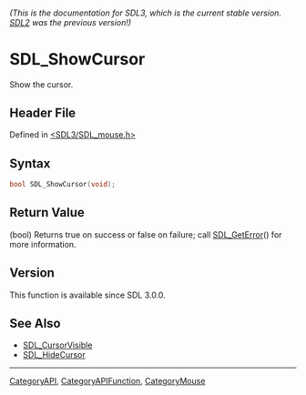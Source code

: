 ###### (This is the documentation for SDL3, which is the current stable version. [SDL2](https://wiki.libsdl.org/SDL2/) was the previous version!)
# SDL_ShowCursor

Show the cursor.

## Header File

Defined in [<SDL3/SDL_mouse.h>](https://github.com/libsdl-org/SDL/blob/main/include/SDL3/SDL_mouse.h)

## Syntax

```c
bool SDL_ShowCursor(void);
```

## Return Value

(bool) Returns true on success or false on failure; call
[SDL_GetError](SDL_GetError)() for more information.

## Version

This function is available since SDL 3.0.0.

## See Also

- [SDL_CursorVisible](SDL_CursorVisible)
- [SDL_HideCursor](SDL_HideCursor)

----
[CategoryAPI](CategoryAPI), [CategoryAPIFunction](CategoryAPIFunction), [CategoryMouse](CategoryMouse)


